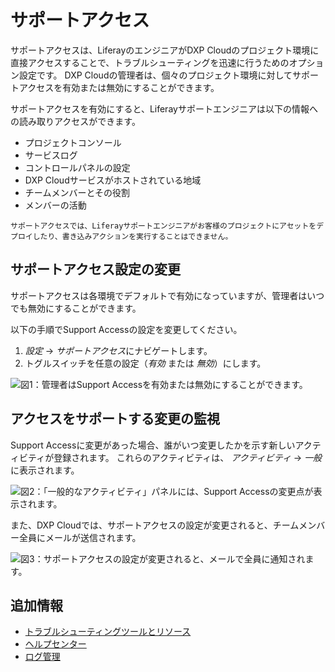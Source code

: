 # サポートアクセス

サポートアクセスは、LiferayのエンジニアがDXP Cloudのプロジェクト環境に直接アクセスすることで、トラブルシューティングを迅速に行うためのオプション設定です。 DXP Cloudの管理者は、個々のプロジェクト環境に対してサポートアクセスを有効または無効にすることができます。

サポートアクセスを有効にすると、Liferayサポートエンジニアは以下の情報への読み取りアクセスができます。

  - プロジェクトコンソール
  - サービスログ
  - コントロールパネルの設定
  - DXP Cloudサービスがホストされている地域
  - チームメンバーとその役割
  - メンバーの活動

<!-- end list -->

```{note}
サポートアクセスでは、Liferayサポートエンジニアがお客様のプロジェクトにアセットをデプロイしたり、書き込みアクションを実行することはできません。
```

## サポートアクセス設定の変更

サポートアクセスは各環境でデフォルトで有効になっていますが、管理者はいつでも無効にすることができます。

以下の手順でSupport Accessの設定を変更してください。

1.  *設定* → *サポートアクセス*にナビゲートします。
2.  トグルスイッチを任意の設定（*有効* または *無効*）にします。

![図1：管理者はSupport Accessを有効または無効にすることができます。](./support-access/images/01.png)

## アクセスをサポートする変更の監視

Support Accessに変更があった場合、誰がいつ変更したかを示す新しいアクティビティが登録されます。 これらのアクティビティは、 *アクティビティ* → *一般*に表示されます。

![図2：「一般的なアクティビティ」パネルには、Support Accessの変更点が表示されます。](./support-access/images/02.png)

また、DXP Cloudでは、サポートアクセスの設定が変更されると、チームメンバー全員にメールが送信されます。

![図3：サポートアクセスの設定が変更されると、メールで全員に通知されます。](./support-access/images/03.png)

## 追加情報

  - [トラブルシューティングツールとリソース](./troubleshooting-tools-and-resources.md)
  - [ヘルプセンター](https://help.liferay.com/hc/en-us)
  - [ログ管理](./log-management.md)

